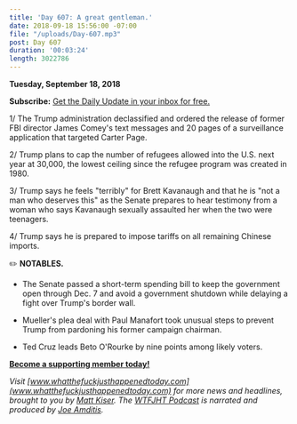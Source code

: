 ```yaml
---
title: 'Day 607: A great gentleman.'
date: 2018-09-18 15:56:00 -07:00
file: "/uploads/Day-607.mp3"
post: Day 607
duration: '00:03:24'
length: 3022786
---
```


**Tuesday, September 18, 2018**

**Subscribe:** [Get the Daily Update in your inbox for free. ](https://whatthefuckjusthappenedtoday.com/subscribe/)

1/ The Trump administration declassified and ordered the release of former FBI director James Comey's text messages and 20 pages of a surveillance application that targeted Carter Page.

2/ Trump plans to cap the number of refugees allowed into the U.S. next year at 30,000, the lowest ceiling since the refugee program was created in 1980.

3/ Trump says he feels "terribly" for Brett Kavanaugh and that he is "not a man who deserves this" as the Senate prepares to hear testimony from a woman who says Kavanaugh sexually assaulted her when the two were teenagers.

4/ Trump says he is prepared to impose tariffs on all remaining Chinese imports.

✏️ **NOTABLES.**

* The Senate passed a short-term spending bill to keep the government open through Dec. 7 and avoid a government shutdown while delaying a fight over Trump's border wall.

* Mueller's plea deal with Paul Manafort took unusual steps to prevent Trump from pardoning his former campaign chairman.

* Ted Cruz leads Beto O'Rourke by nine points among likely voters.

**[Become a supporting member today!](https://whatthefuckjusthappenedtoday.com/membership/?utm_source=2017\+Donors&utm_campaign=8dccd905d9-&utm_medium=email&utm_term=0_3bd36f654c-8dccd905d9-169730397)**

*Visit [www.whatthefuckjusthappenedtoday.com](www.whatthefuckjusthappenedtoday.com) for more news and headlines, brought to you by [Matt Kiser](https://twitter.com/Matt_Kiser). The [WTFJHT Podcast](https://whatthefuckjusthappenedtoday.com/podcasts/) is narrated and produced by [Joe Amditis](https://twitter.com/jsamditis).*